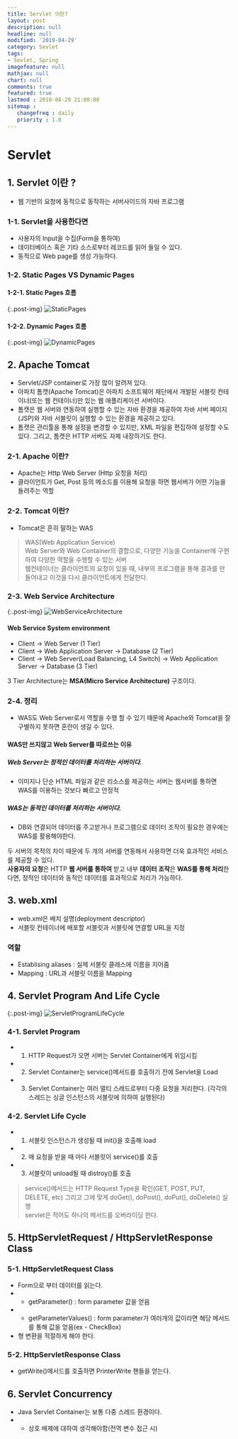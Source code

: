 ```yaml
---
title: Servlet 이란?
layout: post
description: null
headline: null
modified: '2019-04-29'
category: Sevlet
tags:
- Sevlet, Spring
imagefeature: null
mathjax: null
chart: null
comments: true
featured: true
lastmod : 2019-04-29 21:00:00
sitemap :  
   changefreq : daily
   priority : 1.0
---
```


# Servlet  
  
## 1. Servlet 이란 ?  
  
 - 웹 기반의 요청에 동적으로 동작하는 서버사이드의 자바 프로그램

### 1-1. Servlet을 사용한다면
 - 사용자의 Input을 수집(Form을 통하여)
 - 데이터베이스 혹은 기타 소스로부터 레코드를 읽어 들일 수 있다.
 - 동적으로 Web page를 생성 가능하다.  
  

### 1-2. Static Pages VS Dynamic Pages
  
#### 1-2-1. Static Pages 흐름  

{:.post-img}
![StaticPages](/images/post/static_pages.png)  
  
#### 1-2-2. Dynamic Pages 흐름  

{:.post-img}
![DynamicPages](/images/post/dynamic_pages.png)  
  
  
## 2. Apache Tomcat
 - Servlet/JSP container로 가장 많이 알려져 있다.  
 - 아파치 톰캣(Apache Tomcat)은 아파치 소프트웨어 재단에서 개발된 서블릿 컨테이너(또는 웹 컨테이너)만 있는 웹 애플리케이션 서버이다.  
 - 톰캣은 웹 서버와 연동하여 실행할 수 있는 자바 환경을 제공하여 자바 서버 페이지(JSP)와 자바 서블릿이 실행할 수 있는 환경을 제공하고 있다.  
 - 톰캣은 관리툴을 통해 설정을 변경할 수 있지만, XML 파일을 편집하여 설정할 수도 있다. 그리고, 톰캣은 HTTP 서버도 자체 내장하기도 한다.  
  
### 2-1. Apache 이란?
 - Apache는 Http Web Server (Http 요청을 처리)  
 - 클라이언트가 Get, Post 등의 메소드를 이용해 요청을 하면 웹서버가 어떤 기능을 돌려주는 역할  

### 2-2. Tomcat 이란? 
 - Tomcat은 흔히 말하는 WAS  
> WAS(Web Application Service)  
> Web Server와 Web Container의 결합으로, 다양한 기능을 Container에 구현하여 다양한 역할을 수행할 수 있는 서버  
> 웹컨테이너는 클라이언트의 요청이 있을 때, 내부의 프로그램을 통해 결과를 만들어내고 이것을 다시 클라이언트에게 전달한다.  

### 2-3. Web Service Architecture  
  
{:.post-img}
![WebServiceArchitecture](/images/post/web_service_architecture.png)  
  
#### Web Service System environment
 - Client -> Web Server (1 Tier)  
 - Client -> Web Application Server -> Database (2 Tier)  
 - Client -> Web Server(Load Balancing, L4 Switch) -> Web Application Server -> Database (3 Tier)  

3 Tier Architecture는 **MSA(Micro Service Architecture)** 구조이다.  

### 2-4. 정리  
  
 - WAS도 Web Server로서 역할을 수행 할 수 있기 때문에 Apache와 Tomcat을 잘 구별하지 못하면 혼란이 생길 수 있다.  
  
#### WAS만 쓰지않고 Web Server를 따로쓰는 이유  
  
##### **Web Server**는 **정적인 데이터**를 처리하는 서버이다.  
 - 이미지나 단순 HTML 파일과 같은 리소스를 제공하는 서버는 웹서버를 통하면 WAS를 이용하는 것보다 빠르고 안정적  
  
##### **WAS**는 **동적인 데이터**를 처리하는 서버이다.  
 - DB와 연결되어 데이터를 주고받거나 프로그램으로 데이터 조작이 필요한 경우에는 WAS를 활용해야한다.  
  
두 서버의 목적의 차이 때문에 두 개의 서버를 연동해서 사용하면 더욱 효과적인 서비스를 제공할 수 있다.  
**사용자의 요청**은 HTTP **웹 서버를 통하여** 받고 내부 **데이터 조작**은 **WAS를 통해 처리**한다면, 정적인 데이터와 동적인 데이터를 효과적으로 처리가 가능하다.  
  

## 3. web.xml  
 - web.xml은 배치 설명(deployment descriptor)  
 - 서블릿 컨테이너에 배포할 서블릿과 서블릿에 연결할 URL을 지정  

### 역할  
 - Establising aliases : 실제 서블릿 클래스에 이름을 지어줌  
 - Mapping : URL과 서블릿 이름을 Mapping  
  

## 4. Servlet Program And Life Cycle  
  
{:.post-img}
![ServletProgramLifeCycle](/images/post/servlet_program_life_cycle.png)  
  
### 4-1. Servlet Program  
 - 1. HTTP Request가 오면 서버는 Servlet Container에게 위임시킴  
 - 2. Servlet Container는 service()메서드를 호출하기 전에 Servlet을 Load  
 - 3. Servlet Container는 여러 멀티 스레드로부터 다중 요청을 처리한다. (각각의 스레드는 싱글 인스턴스의 서블릿에 의하여 실행된다)  
  
### 4-2. Servlet Life Cycle  
 - 1. 서블릿 인스턴스가 생성될 때 init()을 호출해 load
 - 2. 매 요청을 받을 때 마다 서블릿이 service()를 호출  
 - 3. 서블릿이 unload될 때 distroy()를 호출  
  
> service()메서드는 HTTP Request Type을 확인(GET, POST, PUT, DELETE, etc) 그리고 그에 맞게 doGet(), doPost(), doPut(), doDelete() 실행  
> servlet은 적어도 하나의 메서드를 오버라이딩 한다.


## 5. HttpServletRequest / HttpServletResponse Class
  
### 5-1. HttpServletRequest Class  
 - Form으로 부터 데이터를 읽는다.  
 - - getParameter() : form parameter 값을 얻음  
 - - getParameterValues() : form parameter가 여러개의 값이라면 해당 메서드를 통해 값을 얻음(ex - CheckBox)  
 - 형 변환을 적절하게 해야 한다.  
  
### 5-2. HttpServletResponse Class  
 - getWrite()메서드를 호출하면 PrinterWrite 핸들을 얻는다.  
  
  
## 6. Servlet Concurrency
 - Java Servlet Container는 보통 다중 스레드 환경이다.
 - - 상호 배제에 대하여 생각해야함(전역 변수 접근 시)
 